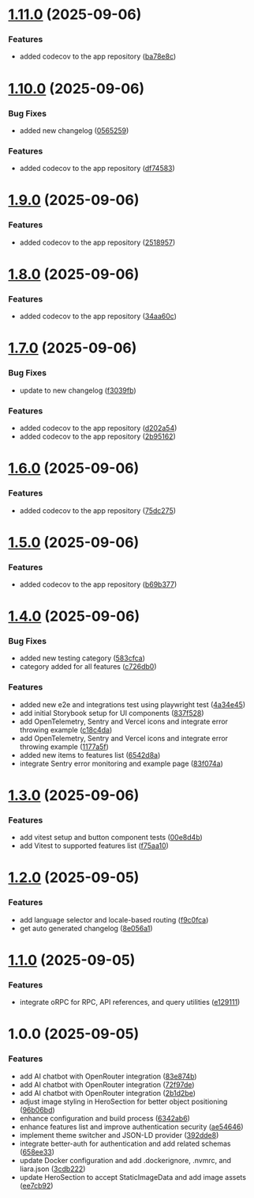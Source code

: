 # [1.11.0](https://github.com/AminAhmadyDeveloper/thruer/compare/v1.10.0...v1.11.0) (2025-09-06)


### Features

* added codecov to the app repository ([ba78e8c](https://github.com/AminAhmadyDeveloper/thruer/commit/ba78e8cc5241e646838f2c70be06f9eed44ddd0b))

# [1.10.0](https://github.com/AminAhmadyDeveloper/thruer/compare/v1.9.0...v1.10.0) (2025-09-06)


### Bug Fixes

* added new changelog ([0565259](https://github.com/AminAhmadyDeveloper/thruer/commit/0565259296aafebc3c7b70fe619496a064d3f93f))


### Features

* added codecov to the app repository ([df74583](https://github.com/AminAhmadyDeveloper/thruer/commit/df745835756a547c70b346acad434dd0f3ed8d24))

# [1.9.0](https://github.com/AminAhmadyDeveloper/thruer/compare/v1.8.0...v1.9.0) (2025-09-06)


### Features

* added codecov to the app repository ([2518957](https://github.com/AminAhmadyDeveloper/thruer/commit/2518957232accb61497c9b95f395fe8d67fbd395))

# [1.8.0](https://github.com/AminAhmadyDeveloper/thruer/compare/v1.7.0...v1.8.0) (2025-09-06)


### Features

* added codecov to the app repository ([34aa60c](https://github.com/AminAhmadyDeveloper/thruer/commit/34aa60c8097b96cd4e76ea352fd1c0ed9fa4acc9))

# [1.7.0](https://github.com/AminAhmadyDeveloper/thruer/compare/v1.6.0...v1.7.0) (2025-09-06)


### Bug Fixes

* update to new changelog ([f3039fb](https://github.com/AminAhmadyDeveloper/thruer/commit/f3039fb6332675786ec3b6d6da77b4e0ff3d3409))


### Features

* added codecov to the app repository ([d202a54](https://github.com/AminAhmadyDeveloper/thruer/commit/d202a5435be2ace02514bad8d1f3f09dfe0f06a9))
* added codecov to the app repository ([2b95162](https://github.com/AminAhmadyDeveloper/thruer/commit/2b95162570369ddaf4741af509551994679994ab))

# [1.6.0](https://github.com/AminAhmadyDeveloper/thruer/compare/v1.5.0...v1.6.0) (2025-09-06)


### Features

* added codecov to the app repository ([75dc275](https://github.com/AminAhmadyDeveloper/thruer/commit/75dc27583ce382d99e03f0e88e66ff8ff69edaa2))

# [1.5.0](https://github.com/AminAhmadyDeveloper/thruer/compare/v1.4.0...v1.5.0) (2025-09-06)


### Features

* added codecov to the app repository ([b69b377](https://github.com/AminAhmadyDeveloper/thruer/commit/b69b377d5ab1298d5e2e8223bb9f0daa2609b90c))

# [1.4.0](https://github.com/AminAhmadyDeveloper/thruer/compare/v1.3.0...v1.4.0) (2025-09-06)


### Bug Fixes

* added new testing category ([583cfca](https://github.com/AminAhmadyDeveloper/thruer/commit/583cfcabb378770ffa6ae479cead3a3f80af0441))
* category added for all features ([c726db0](https://github.com/AminAhmadyDeveloper/thruer/commit/c726db0b963ba761c3ad09061ac9136c628b4c3f))


### Features

*  added new e2e and integrations test using playwright test ([4a34e45](https://github.com/AminAhmadyDeveloper/thruer/commit/4a34e4507bf0c5f5b3e2f6df96aaac3891b49124))
* add initial Storybook setup for UI components ([837f528](https://github.com/AminAhmadyDeveloper/thruer/commit/837f52842d578b934a83f7ea6d4f41b72af2d2fe))
* add OpenTelemetry, Sentry and Vercel icons and integrate error throwing example ([c18c4da](https://github.com/AminAhmadyDeveloper/thruer/commit/c18c4da382ca8b36abaddafdc45d917e2dd26216))
* add OpenTelemetry, Sentry and Vercel icons and integrate error throwing example ([1177a5f](https://github.com/AminAhmadyDeveloper/thruer/commit/1177a5fe57b321efa8e4914220b78367ab9a0112))
* added new items to features list ([6542d8a](https://github.com/AminAhmadyDeveloper/thruer/commit/6542d8a9b6bdb8bca69b9b71f0f5dbbe6ed495d6))
* integrate Sentry error monitoring and example page ([83f074a](https://github.com/AminAhmadyDeveloper/thruer/commit/83f074af0a97cf5dff8b26555695ffca38c538f8))

# [1.3.0](https://github.com/AminAhmadyDeveloper/thruer/compare/v1.2.0...v1.3.0) (2025-09-06)


### Features

* add vitest setup and button component tests ([00e8d4b](https://github.com/AminAhmadyDeveloper/thruer/commit/00e8d4b53db3b19d516f2977f9924b46cf094d95))
* add Vitest to supported features list ([f75aa10](https://github.com/AminAhmadyDeveloper/thruer/commit/f75aa10e14892d5c08a53287aba0e11a9424b9ac))

# [1.2.0](https://github.com/AminAhmadyDeveloper/thruer/compare/v1.1.0...v1.2.0) (2025-09-05)


### Features

* add language selector and locale-based routing ([f9c0fca](https://github.com/AminAhmadyDeveloper/thruer/commit/f9c0fcae7ce2db0a25debed695304034553344ff))
* get auto generated changelog ([8e056a1](https://github.com/AminAhmadyDeveloper/thruer/commit/8e056a1a1d58a762d1b0fe5d6ab55cb5690d1b53))

# [1.1.0](https://github.com/AminAhmadyDeveloper/thruer/compare/v1.0.0...v1.1.0) (2025-09-05)


### Features

* integrate oRPC for RPC, API references, and query utilities ([e129111](https://github.com/AminAhmadyDeveloper/thruer/commit/e1291117a23fc49f277a70b9249ee6f9f51c70b4))

# 1.0.0 (2025-09-05)


### Features

* add AI chatbot with OpenRouter integration ([83e874b](https://github.com/AminAhmadyDeveloper/thruer/commit/83e874beb1da5aeac2adf8f8fbb92ded578190be))
* add AI chatbot with OpenRouter integration ([72f97de](https://github.com/AminAhmadyDeveloper/thruer/commit/72f97ded1be61d109835a4dc013492ddadb425ca))
* add AI chatbot with OpenRouter integration ([2b1d2be](https://github.com/AminAhmadyDeveloper/thruer/commit/2b1d2be4be2f72c8c480081c527a8861ec58822f))
* adjust image styling in HeroSection for better object positioning ([96b06bd](https://github.com/AminAhmadyDeveloper/thruer/commit/96b06bd559b5f1af67c4f8eb410ff6f48c7e9104))
* enhance configuration and build process ([6342ab6](https://github.com/AminAhmadyDeveloper/thruer/commit/6342ab65c7719ce48449fb07a28293fa294c9b81))
* enhance features list and improve authentication security ([ae54646](https://github.com/AminAhmadyDeveloper/thruer/commit/ae54646ff66351fed2b5a87ee1ec1dcf336dccb4))
* implement theme switcher and JSON-LD provider ([392dde8](https://github.com/AminAhmadyDeveloper/thruer/commit/392dde8122b950bad97029a87a97596500390d45))
* integrate better-auth for authentication and add related schemas ([658ee33](https://github.com/AminAhmadyDeveloper/thruer/commit/658ee33cd05dca4b14c1a69492fa0068d0fd5e4b))
* update Docker configuration and add .dockerignore, .nvmrc, and liara.json ([3cdb222](https://github.com/AminAhmadyDeveloper/thruer/commit/3cdb222206aff013c0c9f0718efa62087c0f18cd))
* update HeroSection to accept StaticImageData and add image assets ([ee7cb92](https://github.com/AminAhmadyDeveloper/thruer/commit/ee7cb92f22757d7e3bfae728be1a161fa0905143))
